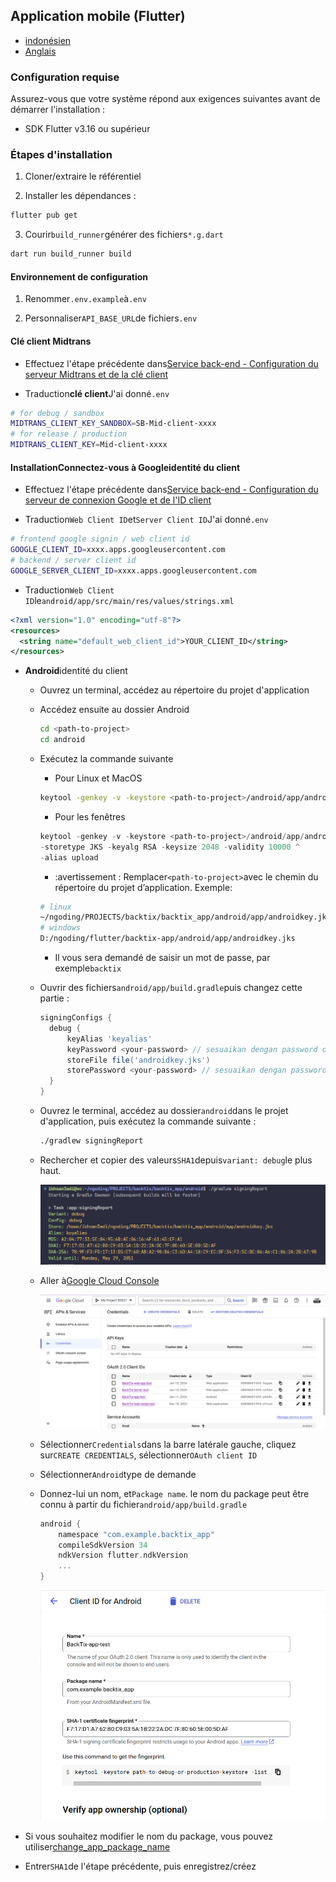 ## Application mobile (Flutter)

-   [indonésien](mobile-app.md)
-   [Anglais](mobile-app.en.md)

### Configuration requise

Assurez-vous que votre système répond aux exigences suivantes avant de démarrer l'installation :

-   SDK Flutter v3.16 ou supérieur

### Étapes d'installation

1.  Cloner/extraire le référentiel

2.  Installer les dépendances :

```bash
flutter pub get
```

3.  Courir`build_runner`générer des fichiers`*.g.dart`

```bash
dart run build_runner build
```

#### Environnement de configuration

1.  Renommer`.env.example`à`.env`

2.  Personnaliser`API_BASE_URL`de fichiers`.env`

#### Clé client Midtrans

-   Effectuez l'étape précédente dans[Service back-end - Configuration du serveur Midtrans et de la clé client](api-service.md#setup-midtrans-server--client-key)

-   Traduction**clé client**J'ai donné`.env`

```sh
# for debug / sandbox
MIDTRANS_CLIENT_KEY_SANDBOX=SB-Mid-client-xxxx
# for release / production
MIDTRANS_CLIENT_KEY=Mid-client-xxxx
```

#### Installation**Connectez-vous à Google**identité du client

-   Effectuez l'étape précédente dans[Service back-end - Configuration du serveur de connexion Google et de l'ID client](api-service.md#setup-google-sign-in-server--client-id)

-   Traduction`Web Client ID`et`Server Client ID`J'ai donné`.env`

```sh
# frontend google signin / web client id
GOOGLE_CLIENT_ID=xxxx.apps.googleusercontent.com
# backend / server client id
GOOGLE_SERVER_CLIENT_ID=xxxx.apps.googleusercontent.com
```

-   Traduction`Web Client ID`le`android/app/src/main/res/values/strings.xml`

```xml
<?xml version="1.0" encoding="utf-8"?>
<resources>
  <string name="default_web_client_id">YOUR_CLIENT_ID</string> 
</resources>
```

-   **Android**identité du client

    -   Ouvrez un terminal, accédez au répertoire du projet d'application

    -   Accédez ensuite au dossier Android

        ```bash
        cd <path-to-project>
        cd android
        ```

    -   Exécutez la commande suivante

        -   Pour Linux et MacOS

        ```bash
        keytool -genkey -v -keystore <path-to-project>/android/app/androidkey.jks -keyalg RSA -keysize 2048 -validity 10000 -alias keyalias

        ```

        -   Pour les fenêtres

        ```powershell
        keytool -genkey -v -keystore <path-to-project>/android/app/androidkey.jks ^
        -storetype JKS -keyalg RSA -keysize 2048 -validity 10000 ^
        -alias upload
        ```

        -   :avertissement : Remplacer`<path-to-project>`avec le chemin du répertoire du projet d’application.
            Exemple:

        ```bash
        # linux
        ~/ngoding/PROJECTS/backtix/backtix_app/android/app/androidkey.jks
        # windows
        D:/ngoding/flutter/backtix-app/android/app/androidkey.jks
        ```

        -   Il vous sera demandé de saisir un mot de passe, par exemple`backtix`

    -   Ouvrir des fichiers`android/app/build.gradle`puis changez cette partie :
        ```gradle
        signingConfigs {
          debug {
              keyAlias 'keyalias'
              keyPassword <your-password> // sesuaikan dengan password dari langkah sebelumnya
              storeFile file('androidkey.jks')
              storePassword <your-password> // sesuaikan dengan password dari langkah sebelumnya
          }
        }
        ```

    -   Ouvrez le terminal, accédez au dossier`android`dans le projet d'application, puis exécutez la commande suivante :

        ```bash
        ./gradlew signingReport
        ```

    -   Rechercher et copier des valeurs`SHA1`depuis`variant: debug`le plus haut.

        ![Terminal](/assets/Screenshot_5.png)

    -   Aller à[Google Cloud Console](https://console.cloud.google.com)

        ![Cloud Console](/assets/Screenshot_2.png)

    -   Sélectionner`Credentials`dans la barre latérale gauche, cliquez sur`CREATE CREDENTIALS`, sélectionner`OAuth client ID`

    -   Sélectionner`Android`type de demande

    -   Donnez-lui un nom, et`Package name`. le nom du package peut être connu à partir du fichier`android/app/build.gradle`

        ```gradle
        android {
            namespace "com.example.backtix_app"
            compileSdkVersion 34
            ndkVersion flutter.ndkVersion
            ...
        }
        ```

        ![Cloud Console](/assets/Screenshot_6.png)


-   Si vous souhaitez modifier le nom du package, vous pouvez utiliser[change_app_package_name](https://pub.dev/packages/change_app_package_name)

-   Entrer`SHA1`de l'étape précédente, puis enregistrez/créez
